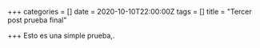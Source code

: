 +++
categories = []
date = 2020-10-10T22:00:00Z
tags = []
title = "Tercer post prueba final"

+++
Esto es una simple prueba,.